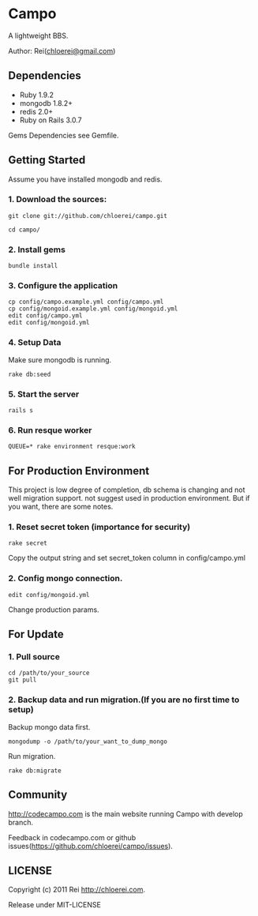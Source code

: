 # Campo

A lightweight BBS.

Author: Rei(chloerei@gmail.com)

## Dependencies

- Ruby 1.9.2
- mongodb 1.8.2+
- redis 2.0+
- Ruby on Rails 3.0.7

Gems Dependencies see Gemfile.

## Getting Started

Assume you have installed mongodb and redis.

### 1. Download the sources:

    git clone git://github.com/chloerei/campo.git

    cd campo/

### 2. Install gems

    bundle install

### 3. Configure the application

    cp config/campo.example.yml config/campo.yml
    cp config/mongoid.example.yml config/mongoid.yml
    edit config/campo.yml
    edit config/mongoid.yml

### 4. Setup Data

Make sure mongodb is running.

    rake db:seed

### 5. Start the server

    rails s

### 6. Run resque worker

    QUEUE=* rake environment resque:work

## For Production Environment

This project is low degree of completion, db schema is changing and not well migration support. not suggest used in production environment. But if you want, there are some notes.

### 1. Reset secret token (importance for security)

    rake secret

Copy the output string and set secret\_token column in config/campo.yml

### 2. Config mongo connection.

    edit config/mongoid.yml

Change production params.

## For Update

### 1. Pull source

    cd /path/to/your_source
    git pull

### 2. Backup data and run migration.(If you are no first time to setup)

Backup mongo data first.

    mongodump -o /path/to/your_want_to_dump_mongo

Run migration.

    rake db:migrate

## Community

http://codecampo.com is the main website running Campo with develop branch.

Feedback in codecampo.com or github issues(https://github.com/chloerei/campo/issues).

## LICENSE 

Copyright (c) 2011 Rei http://chloerei.com.

Release under MIT-LICENSE
